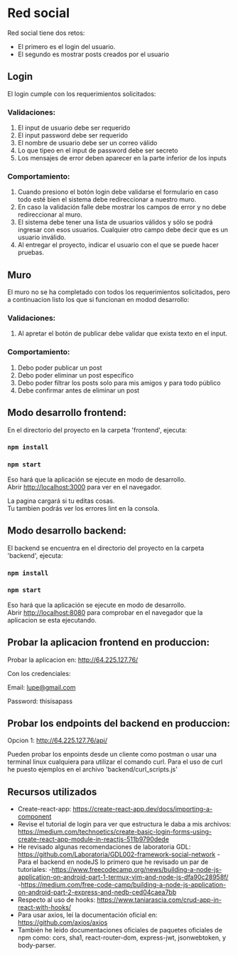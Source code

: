 # Red social

Red social tiene dos retos:
- El primero es el login del usuario.
- El segundo es mostrar posts creados por el usuario

## Login
El login cumple con los requerimientos solicitados:

### Validaciones:
1. El input de usuario debe ser requerido
2. El input password debe ser requerido
3. El nombre de usuario debe ser un correo válido
4. Lo que tipeo en el input de password debe ser secreto
5. Los mensajes de error deben aparecer en la parte inferior
de los inputs
### Comportamiento:
1. Cuando presiono el botón login debe validarse el
formulario en caso todo esté bien el sistema debe
redireccionar a nuestro muro.
2. En caso la validación falle debe mostrar los campos de
error y no debe redireccionar al muro.
3. El sistema debe tener una lista de usuarios válidos y sólo
se podrá ingresar con esos usuarios. Cualquier otro
campo debe decir que es un usuario inválido.
4. Al entregar el proyecto, indicar el usuario con el que se
puede hacer pruebas.

## Muro
El muro no se ha completado con todos los requerimientos solicitados, pero a continuacion listo los que si funcionan en modod desarrollo:
### Validaciones:
1. Al apretar el botón de publicar debe validar
que exista texto en el input.
### Comportamiento:
1. Debo poder publicar un post
2. Debo poder eliminar un post específico
3. Debo poder filtrar los posts solo para mis
amigos y para todo público
4. Debe confirmar antes de eliminar un post

## Modo desarrollo frontend:
En el directorio del proyecto en la carpeta 'frontend', ejecuta:

### `npm install`
### `npm start`

Eso hará que la aplicación se ejecute en modo de desarrollo. <br />
Abrir [http://localhost:3000](http://localhost:3000) para ver en el navegador.

La pagina cargará si tu editas cosas.<br />
Tu tambien podrás ver los errores lint en la consola.

## Modo desarrollo backend:
El backend se encuentra en el directorio del proyecto en la carpeta 'backend', ejecuta:

### `npm install`
### `npm start`

Eso hará que la aplicación se ejecute en modo de desarrollo. <br />
Abrir [http://localhost:8080](http://localhost:8080) para comprobar en el navegador que la aplicacion se esta ejecutando.


## Probar la aplicacion frontend en produccion:
Probar la aplicacion en:
http://64.225.127.76/

Con los credenciales:

Email: lupe@gmail.com

Password: thisisapass

## Probar los endpoints del backend en produccion:
Opcion 1: http://64.225.127.76/api/

Pueden probar los enpoints desde un cliente como postman o usar una terminal linux cualquiera para utilizar el comando curl. Para el uso de curl he puesto ejemplos en el archivo 'backend/curl_scripts.js'

## Recursos utilizados
- Create-react-app: https://create-react-app.dev/docs/importing-a-component
- Revise el tutorial de login para ver que estructura le daba a mis archivos: https://medium.com/technoetics/create-basic-login-forms-using-create-react-app-module-in-reactjs-511b9790dede
- He revisado algunas recomendaciones de laboratoria GDL: https://github.com/Laboratoria/GDL002-framework-social-network
-Para el backend en nodeJS lo primero que he revisado un par de tutoriales:
  -https://www.freecodecamp.org/news/building-a-node-js-application-on-android-part-1-termux-vim-and-node-js-dfa90c28958f/
  -https://medium.com/free-code-camp/building-a-node-js-application-on-android-part-2-express-and-nedb-ced04caea7bb
- Respecto al uso de hooks: https://www.taniarascia.com/crud-app-in-react-with-hooks/
- Para usar axios, leí la documentación oficial en: https://github.com/axios/axios
- También he leido documentaciones oficiales de paquetes oficiales de npm como: cors, sha1, react-router-dom, express-jwt, jsonwebtoken, y body-parser.





